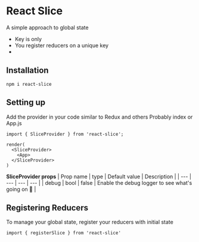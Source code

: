 # React Slice
A simple approach to global state
- Key is only
- You register reducers on a unique key
- 

## Installation
```
npm i react-slice
```

## Setting up
Add the provider in your code similar to Redux and others
Probably index or App.js
```
import { SliceProvider } from 'react-slice';

render(
  <SliceProvider>
    <App>
  </SliceProvider>
)
```

**SliceProvider props**
| Prop name | type | Default value | Description |
| --- | --- | --- | --- |
| debug | bool | false | Enable the debug logger to see what's going on 🚀 |

## Registering Reducers
To manage your global state, register your reducers with initial state
```
import { registerSlice } from 'react-slice'


```